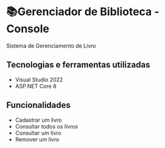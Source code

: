 # 📚Gerenciador de Biblioteca - Console
Sistema de Gerenciamento de Livro

## Tecnologias e ferramentas utilizadas

- Visual Studio 2022
- ASP.NET Core 8

## Funcionalidades

- Cadastrar um livro
- Consultar todos os livros
- Consultar um livro
- Remover um livro